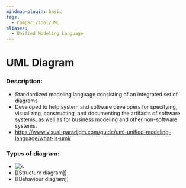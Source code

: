 ```yaml
---
mindmap-plugin: basic
tags:
  - CompSci/tool/UML
aliases:
  - Unified Modeling Language
---
```

# UML Diagram
### Description:
- Standardized modeling language consisting of an integrated set of diagrams
- Developed to help system and software developers for specifying, visualizing, constructing, and documenting the artifacts of software systems, as well as for business modeling and other non-software systems.
- https://www.visual-paradigm.com/guide/uml-unified-modeling-language/what-is-uml/
### Types of diagram:
- ![s](https://cdn-images.visual-paradigm.com/guide/what-is-uml/02-uml-diagram-types.png)
- [[Structure diagram]]
- [[Behaviour diagram]]